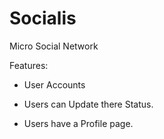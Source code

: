 # Socialis
Micro Social Network

Features:

* User Accounts

* Users can Update there Status.

* Users have a Profile page.